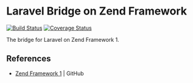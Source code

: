 # Laravel Bridge on Zend Framework

[![Build Status][travis-svg]][travis-link]
[![Coverage Status][coveralls-svg]][coveralls-link]

The bridge for Laravel on Zend Framework 1.

## References

* [Zend Framework 1](https://github.com/zendframework/zf1) | GitHub

[travis-svg]: https://travis-ci.com/laravel-bridge/zf1.svg?branch=master
[travis-link]: https://travis-ci.com/laravel-bridge/zf1
[coveralls-svg]: https://coveralls.io/repos/github/laravel-bridge/zf1/badge.svg?branch=master
[coveralls-link]: https://coveralls.io/github/laravel-bridge/zf1
